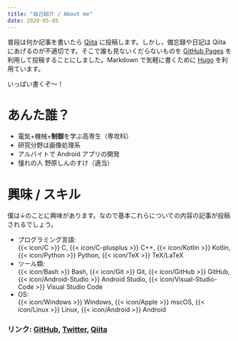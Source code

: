 ```yaml
---
title: "自己紹介 / About me"
date: 2020-05-05
---
```


普段は何か記事を書いたら [Qiita](https://qiita.com/Butty256/) に投稿します。しかし，備忘録や日記は Qiita にあげるのが不適切です。そこで誰も見ないくだらないものを [GitHub Pages](https://pages.github.com/) を利用して投稿することにしました。Markdown で気軽に書くために [Hugo](https://gohugo.io/) を利用ています。

いっぱい書くぞ～！

# あんた誰？

- 電気+機械+**制御**を学ぶ高専生（専攻科）
- 研究分野は画像処理系
- アルバイトで Android アプリの開発
- 憧れの人 野原しんのすけ（適当）

# 興味 / スキル

僕は↓のことに興味があります。なので基本これらについての内容の記事が投稿されるでしょう。

- プログラミング言語:  
{{< icon/C >}}                  C,
{{< icon/C-plusplus >}}         C++,
{{< icon/Kotlin >}}             Kotlin,
{{< icon/Python >}}             Python,
{{< icon/TeX >}}                TeX/LaTeX
- ツール類:  
{{< icon/Bash >}}               Bash,
{{< icon/Git >}}                Git,
{{< icon/GitHub >}}             GitHub,
{{< icon/Android-Studio >}}     Android Studio,
{{< icon/Visual-Studio-Code >}} Visual Studio Code
- OS:  
{{< icon/Windows >}}            Windows,
{{< icon/Apple >}}              mscOS,
{{< icon/Linux >}}              Linux,
{{< icon/Android >}}            Android

### リンク: [GitHub](https://github.com/Butty256/), [Twitter](https://twitter.com/butty256/), [Qiita](https://qiita.com/Butty256/)
